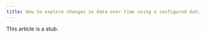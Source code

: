 ```yaml
---
title: How to explore changes in data over time using a configured datasource.
---
```


This article is a stub.
